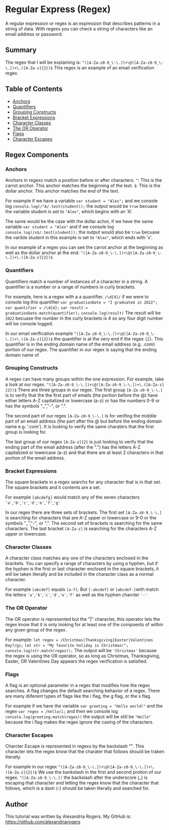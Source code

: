 # Regular Express (Regex)

A regular expression or regex is an expression that describes patterns in a string of data. With regexs you can check a string of characters like an email address or password. 

## Summary

The regex that I will be explaining is: 
```^([A-Za-z0-9_\-\.])+\@([A-Za-z0-9_\-\.])+\.([A-Za-z]{2})$```
This regex is an example of an email verification regex.

## Table of Contents

- [Anchors](#anchors)
- [Quantifiers](#quantifiers)
- [Grouping Constructs](#grouping-constructs)
- [Bracket Expressions](#bracket-expressions)
- [Character Classes](#character-classes)
- [The OR Operator](#the-or-operator)
- [Flags](#flags)
- [Character Escapes](#character-escapes)

## Regex Components

### Anchors
Anchors in regexs match a position before or after characters. 
```^```: This is the carrot anchor. This anchor matches the beginning of the text.
```$```: This is the dollar anchor. This anchor matches the end of the text.

For example if we have a variable ```var student = "Alex";``` and we console log ```console.log(/^A/.test(student));``` the output would be ```true``` becuase the variable student is set to ```"Alex"```, which begins with an 'A'.

The same would be the case with the dollar achor, if we have the same variable ```var student = "Alex"``` and if we console log ```console.log(/x$/.test(student));``` the output would also be ```true``` becuase the varible student in this example is set to ```"Alex"```, which ends with 'x'.

In our example of a regex you can see the carrot anchor at the beginning as well as the dollar anchor at the end. 
```^([A-Za-z0-9_\-\.])+\@([A-Za-z0-9_\-\.])+\.([A-Za-z]{2})$```

### Quantifiers
Quantifiers match a number of instances of a character in a string. A quantifier is a number or a range of numbers in curly brackets.

For example, here is a regex with a a quantifier. ```/\d{4}/``` if we were to console log this quantifier
```var graduationDate = "I graduated in 2022";```
```var quantifier = /\d{4};```
```var result = graduationDate.match(quantifier);```
```console.log(result)```
The result will be ```2022``` becuase the number in the curly brackets is 4 so any four digit number will be console logged. 

In our email verification example
```^([A-Za-z0-9_\-\.])+\@([A-Za-z0-9_\-\.])+\.([A-Za-z]{2})$```
the quantifier is at the very end if the regex ```{2}```. This quantifier is in the ending domain name of the email address (e.g. .com) portion of our regex. The quantifier in our regex is saying that the ending domain name of 

### Grouping Constructs
A regex can have many groups within the one expression. For example, take a look at our regex.
```^([A-Za-z0-9_\-\.])+\@([A-Za-z0-9_\-\.])+\.([A-Za-z]{2})$```
There are three groups in our regex. The first group ```[A-Za-z0-9_\-\.]``` is to verify that the the first part of emails (the portion before the @) have either letters A-Z capitalized or lowercase (a-z) or has the numbers 0-9 or has the symbols "_","-", or ".". 

The second part of our regex ```[A-Za-z0-9_\-\.]``` is for verifing the middile part of an email address (the part after the @ but before the ending domain name e.g. '.com'). It is looking to verify the same charaters that the first group is looking for.

The last group of our regex ```[A-Za-z]{2}``` is just looking to verify that the ending part of the email address (after the ".") has the letters A-Z capitalized or lowercase (a-z) and that there are at least 2 characters in that portion of the email address. 

### Bracket Expressions
The square brackets in a regex searchs for any character that is in that set. The square brackets and it contents are a set.

For example ```[abcdefg]``` would match any of the seven characters ```'a'```,```'b'```,```'c'```,```'d'```,```'e'```,```'f'```,```'g'```

In our regex there are three sets of brackets. The first set ```[A-Za-z0-9_\-\.]``` is searching for characters that are A-Z upper or lowercase or 9-0 or the symbols "_","-", or ".". The second set of brackets is searching for the same characters. The last bracket ```[A-Za-z]``` is searching for the characters A-Z upper or lowercase.

### Character Classes
A character class matches any one of the characters enclosed in the brackets. You can specify a range of characters by using a hyphen, but if the hyphen is the first or last character enclosed in the square brackets, it will be taken literally and be included in the character class as a normal character.

For example ```[abcdef]``` equals ```[a-f]```. But ```[-abcdef]``` or ```[abcdef-]```with match the letters ```'a'```,```'b'```,```'c'```,```'d'```,```'e'```,```'f'``` as well as the hyphen charcter ```'-'```

### The OR Operator
The OR operator is represented but the "|" character, this operator lets the regex know that it is only looking for at least one of the compoents of within any given group of the regex.

For example:
```let regex = /Christmas|Thanksgiving|Easter|Valentines Day?/gi;```
```let str = "My favorite holiday is Christmas!";```
```console.log(str.match(regex));```
The output will be ```'Christmas'``` because the regex is using the OR operator, so as long as Christmas, Thanksgiving, Easter, OR Valentines Day appears the regex verification is satisfied. 

### Flags
A flag is an optional parameter in a regex that modifies how the regex searches. A flag changes the default searching behavior of a regex. There are many diiferent types of flags like the i flag, the g flag, or the s flag.

For example if we have the variable ```var greeting = "Hello world!"``` and the regex ```var regex = /hello/i;``` and then we console log ```console.log(greeting.match(regex))``` the output will be still be ```"Hello"``` because the i flag makes the regex ignore the casing of the characters.

### Character Escapes
Charcter Escape is represented in regexs by the backslash "\". This character lets the regex know that the charater that follows should be traken literally. 

For example in our regex 
```^([A-Za-z0-9_\-\.])+\@([A-Za-z0-9_\-\.])+\.([A-Za-z]{2})$```
We use the bankslash in the first and second protion of our regex. ```^([A-Za-z0-9_\-\.])``` the backslash after the underscore (_) is escaping that character and letting the regex know that the character that follows, which is a dash (-) should be taken literally and searched for.

## Author
This tutorial was written by Alexandria Rogers. My GitHub is: https://github.com/alexandriarogers
